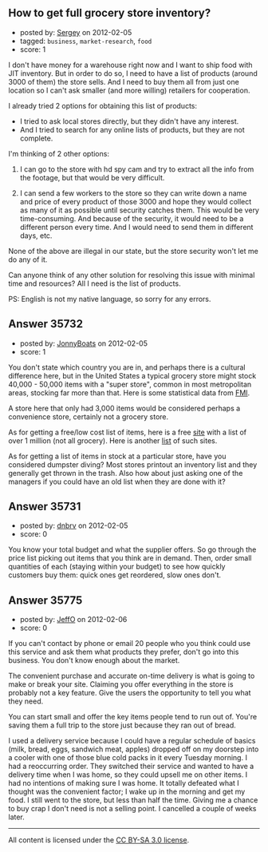 ## How to get full grocery store inventory?

- posted by: [Sergey](https://stackexchange.com/users/-1/16203-sergey) on 2012-02-05
- tagged: `business`, `market-research`, `food`
- score: 1

I don't have money for a warehouse right now and I want to ship food with JIT inventory. But in order to do so, I need to have a list of products (around 3000 of them) the store sells. And I need to buy them all from just one location so I can't ask smaller (and more willing) retailers for cooperation.

I already tried 2 options for obtaining this list of products:

 - I tried to ask local stores directly, but they didn't have
   any interest.
 - And I tried to search for any online lists of products,
   but they are not complete.

I'm thinking of 2 other options:

 1. I can go to the store with hd spy cam and try to extract all the info
    from the footage, but that would be very difficult.
    
 2. I can send a few workers to the store so they can write down a name
    and price of every product of those 3000 and hope they would collect
    as many of it as possible until security catches them. This would
    be very time-consuming. And because of the security, it would need to be a different person every time. And I would need to send them in different days, etc.

None of the above are illegal in our state, but the store security won't let me do any of it.

Can anyone think of any other solution for resolving this issue with minimal time and resources? All I need is the list of products.

PS: English is not my native language, so sorry for any errors.


## Answer 35732

- posted by: [JonnyBoats](https://stackexchange.com/users/-1/3100-jonnyboats) on 2012-02-05
- score: 1

<p>You don't state which country you are in, and perhaps there is a cultural difference here, but in the United States a typical grocery store might stock 40,000 - 50,000 items with a "super store", common in most metropolitan areas, stocking far more than that. Here is some statistical data from <a href="http://www.fmi.org/facts_figs/?fuseaction=superfact" rel="nofollow">FMI</a>.</p>

<p>A store here that only had 3,000 items would be considered perhaps a convenience store, certainly not a grocery store.</p>

<p>As for getting a free/low cost list of items, here is a free <a href="http://www.upcdatabase.com/" rel="nofollow">site</a> with a list of over 1 million (not all grocery). Here is another <a href="http://askville.amazon.com/website-lists-UPC-codes-products-code/AnswerViewer.do?requestId=7160939" rel="nofollow">list</a> of such sites.</p>

<p>As for getting a list of items in stock at a particular store, have you considered dumpster diving? Most stores printout an inventory list and they generally get thrown in the trash. Also how about just asking one of the managers if you could have an old list when they are done with it?</p>



## Answer 35731

- posted by: [dnbrv](https://stackexchange.com/users/-1/15284-dnbrv) on 2012-02-05
- score: 0

You know your total budget and what the supplier offers. So go through the price list picking out items that you think are in demand. Then, order small quantities of each (staying within your budget) to see how quickly customers buy them: quick ones get reordered, slow ones don't.


## Answer 35775

- posted by: [JeffO](https://stackexchange.com/users/-1/1796-jeffo) on 2012-02-06
- score: 0

If you can't contact by phone or email 20 people who you think could use this service and ask them what products they prefer, don't go into this business. You don't know enough about the market. 

The convenient purchase and accurate on-time delivery is what is going to make or break your site. Claiming you offer everything in the store is probably not a key feature. Give the users the opportunity to tell you what they need.

You can start small and offer the key items people tend to run out of. You're saving them a full trip to the store just because they ran out of bread.

I used a delivery service because I could have a regular schedule of basics (milk, bread, eggs, sandwich meat, apples) dropped off on my doorstep into a cooler with one of those blue cold packs in it every Tuesday morning. I had a reoccurring order. They switched their service and wanted to have a delivery time when I was home, so they could upsell me on other items. I had no intentions of making sure I was home. It totally defeated what I thought was the convenient factor; I wake up in the morning and get my food. I still went to the store, but less than half the time. Giving me a chance to buy crap I don't need is not a selling point. I cancelled a couple of weeks later.



---

All content is licensed under the [CC BY-SA 3.0 license](https://creativecommons.org/licenses/by-sa/3.0/).
